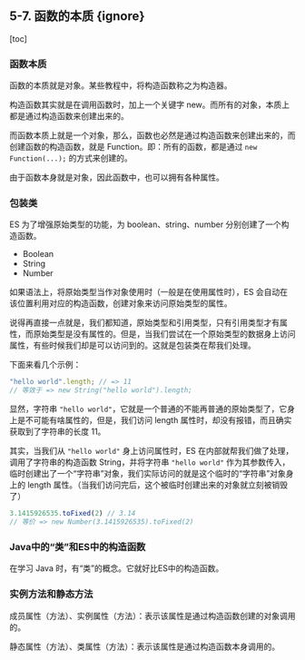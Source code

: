 ## 5-7. 函数的本质 {ignore}

[toc]

### 函数本质

函数的本质就是对象。某些教程中，将构造函数称之为构造器。

构造函数其实就是在调用函数时，加上一个关键字 new。而所有的对象，本质上都是通过构造函数来创建出来的。

而函数本质上就是一个对象，那么，函数也必然是通过构造函数来创建出来的，而创建函数的构造函数，就是 Function。即：所有的函数，都是通过 `new Function(...);` 的方式来创建的。

由于函数本身就是对象，因此函数中，也可以拥有各种属性。

### 包装类

ES 为了增强原始类型的功能，为 boolean、string、number 分别创建了一个构造函数。

- Boolean
- String
- Number

如果语法上，将原始类型当作对象使用时（一般是在使用属性时），ES 会自动在该位置利用对应的构造函数，创建对象来访问原始类型的属性。

说得再直接一点就是，我们都知道，原始类型和引用类型，只有引用类型才有属性，而原始类型是没有属性的。但是，当我们尝试在一个原始类型的数据身上访问属性，有些时候我们却是可以访问到的。这就是包装类在帮我们处理。

下面来看几个示例：

```js
"hello world".length; // => 11
// 等效于 => new String("hello world").length;
```

显然，字符串 `"hello world"`，它就是一个普通的不能再普通的原始类型了，它身上是不可能有啥属性的，但是，我们访问 length 属性时，却没有报错，而且确实获取到了字符串的长度 11。

其实，当我们从 `"hello world"` 身上访问属性时，ES 在内部就帮我们做了处理，调用了字符串的构造函数 String，并将字符串 `"hello world"` 作为其参数传入，临时创建出了一个“字符串”对象，我们实际访问的就是这个临时的“字符串”对象身上的 length 属性。（当我们访问完后，这个被临时创建出来的对象就立刻被销毁了）

```js
3.1415926535.toFixed(2) // 3.14
// 等价 => new Number(3.1415926535).toFixed(2)
```

### Java中的“类”和ES中的构造函数

在学习 Java 时，有“类”的概念。它就好比ES中的构造函数。

### 实例方法和静态方法

成员属性（方法）、实例属性（方法）：表示该属性是通过构造函数创建的对象调用的。

静态属性（方法）、类属性（方法）：表示该属性是通过构造函数本身调用的。
